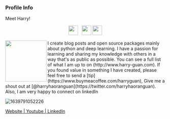 ### Profile Info
Meet Harry!

<p align='center'>
<a href="https://twitter.com/harryhaoranguan"><img height="30" src="https://github.com/WaylonWalker/WaylonWalker/blob/main/icon/twitter.png?raw=true"></a>&nbsp;&nbsp;
<a href="https://www.buymeacoffee.com/harryguan"><img height="30" src="https://github.com/WaylonWalker/WaylonWalker/blob/main/icon/by-me-a-coffee.png?raw=true"></a>
<a href="https://www.linkedin.com/in/harry-haoran-guan/"><img height="30" src="https://github.com/WaylonWalker/WaylonWalker/blob/main/icon/linkedin.png?raw=true"></a>
</p>

 <p>
  <img width="130" align='left' src="https://user-images.githubusercontent.com/99308255/153777385-063f1cb8-353e-4200-89b1-3daab58f1dac.png?raw=true">
</p>
I create blog posts and open source packages mainly about python and deep learning. I have a passion for learning and sharing my knowledge with others in a way that's as public as possible.  You can see a full list of what I am up to on (http://www.harry-guan.com). If you found value in something I have created, please feel free to send a [tip](https://www.buymeacoffee.com/harryguan), Give me a shout out at [@harryhaoranguan](https://twitter.com/harryhaoranguan). Also, I am very happy to connect on linkedIn

![1639791052226](https://user-images.githubusercontent.com/99308255/153777149-e6d1ac9a-7960-4ae0-be29-2d744bae1aeb.jpeg)

[     Website | ](harry-guan.com)
[Youtube | ](https://www.youtube.com/channel/UCWgx3Df7NmPETquA4feukxw)
[LinkedIn](https://www.linkedin.com/in/harry-haoran-guan/)


